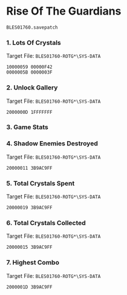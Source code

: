 #  Rise Of The Guardians 

`BLES01760.savepatch`

### 1. Lots Of Crystals

Target File: `BLES01760-ROTG*\SYS-DATA`

```
10000059 00000F42
0000005B 0000003F
```

### 2. Unlock Gallery

Target File: `BLES01760-ROTG*\SYS-DATA`

```
2000000D 1FFFFFFF
```

### 3. Game Stats
### 4. Shadow Enemies Destroyed

Target File: `BLES01760-ROTG*\SYS-DATA`

```
20000011 3B9AC9FF
```

### 5. Total Crystals Spent

Target File: `BLES01760-ROTG*\SYS-DATA`

```
20000019 3B9AC9FF
```

### 6. Total Crystals Collected

Target File: `BLES01760-ROTG*\SYS-DATA`

```
20000015 3B9AC9FF
```

### 7. Highest Combo

Target File: `BLES01760-ROTG*\SYS-DATA`

```
2000001D 3B9AC9FF
```

